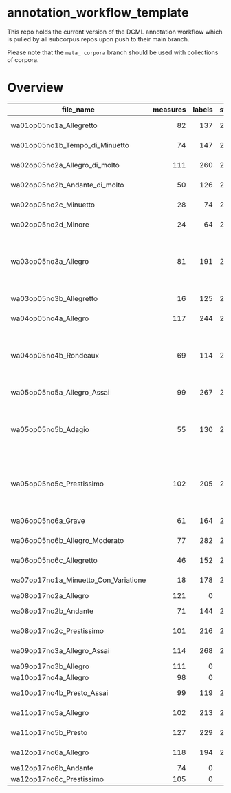 # annotation_workflow_template

This repo holds the current version of the DCML annotation workflow which is pulled by all subcorpus repos upon push to their main branch. 

Please note that the `meta_ corpora` branch should be used with collections of corpora.


# Overview
|             file_name              |measures|labels|standard|                annotators                 |reviewers|
|------------------------------------|-------:|-----:|--------|-------------------------------------------|---------|
|wa01op05no1a_Allegretto             |      82|   137|2.1.1   |Adrian Nagel                               |         |
|wa01op05no1b_Tempo_di_Minuetto      |      74|   147|2.1.1   |Adrian Nagel                               |         |
|wa02op05no2a_Allegro_di_molto       |     111|   260|2.1.1   |Adrian Nagel                               |         |
|wa02op05no2b_Andante_di_molto       |      50|   126|2.1.1   |Adrian Nagel                               |         |
|wa02op05no2c_Minuetto               |      28|    74|2.1.1   |Adrian Nagel                               |         |
|wa02op05no2d_Minore                 |      24|    64|2.1.1   |Adrian Nagel                               |         |
|wa03op05no3a_Allegro                |      81|   191|2.3.0   |Adrian Nagel (2.1.1), Davor Krkljus (2.3.0)|DK, AN   |
|wa03op05no3b_Allegretto             |      16|   125|2.1.1   |Adrian Nagel                               |         |
|wa04op05no4a_Allegro                |     117|   244|2.1.1   |Adrian Nagel                               |         |
|wa04op05no4b_Rondeaux               |      69|   114|2.3.0   |Adrian Nagel (2.1.1), Davor Krkljus (2.3.0)|DK, AN   |
|wa05op05no5a_Allegro_Assai          |      99|   267|2.1.1   |Adrian Nagel                               |         |
|wa05op05no5b_Adagio                 |      55|   130|2.3.0   |Adrian Nagel (2.1.1), Davor Krkljus (2.3.0)|DK, AN   |
|wa05op05no5c_Prestissimo            |     102|   205|2.3.0   |Adrian Nagel (2.1.1), Davor Krkljus (2.3.0)|DK, AN   |
|wa06op05no6a_Grave                  |      61|   164|2.1.1   |Adrian Nagel                               |         |
|wa06op05no6b_Allegro_Moderato       |      77|   282|2.1.1   |Adrian Nagel                               |         |
|wa06op05no6c_Allegretto             |      46|   152|2.1.1   |Adrian Nagel                               |         |
|wa07op17no1a_Minuetto_Con_Variatione|      18|   178|2.3.0   |Amelia Brey                                |DK       |
|wa08op17no2a_Allegro                |     121|     0|        |                                           |         |
|wa08op17no2b_Andante                |      71|   144|2.3.0   |Amelia Brey                                |DK       |
|wa08op17no2c_Prestissimo            |     101|   216|2.3.0   |Amelia Brey                                |DK       |
|wa09op17no3a_Allegro_Assai          |     114|   268|2.3.0   |Davor Krkljus                              |AB       |
|wa09op17no3b_Allegro                |     111|     0|        |                                           |         |
|wa10op17no4a_Allegro                |      98|     0|        |                                           |         |
|wa10op17no4b_Presto_Assai           |      99|   119|2.3.0   |Davor Krkljus                              |AN       |
|wa11op17no5a_Allegro                |     102|   213|2.3.0   |Davor Krkljus                              |ST       |
|wa11op17no5b_Presto                 |     127|   229|2.3.0   |Davor Krkljus                              |ST       |
|wa12op17no6a_Allegro                |     118|   194|2.3.0   |Amelia Brey                                |DK       |
|wa12op17no6b_Andante                |      74|     0|        |                                           |         |
|wa12op17no6c_Prestissimo            |     105|     0|        |                                           |         |
